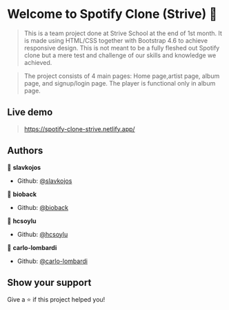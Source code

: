 # Welcome to Spotify Clone (Strive) 👋

> This is a team project done at Strive School at the end of 1st month. It is made using HTML/CSS together with Bootstrap 4.6 to achieve
responsive design. This is not meant to be a fully fleshed out Spotify clone but a mere test and challenge of our skills and knowledge we achieved.

> The project consists of 4 main pages: Home page,artist page, album page, and signup/login page. The player is functional only in album page.

## Live demo

>https://spotify-clone-strive.netlify.app/

## Authors

👤 **slavkojos**

* Github: [@slavkojos](https://github.com/slavkojos)

👤 **bioback**

* Github: [@bioback](https://github.com/bioback)

👤 **hcsoylu**

* Github: [@hcsoylu](https://github.com/hcsoylu)

👤 **carlo-lombardi**

* Github: [@carlo-lombardi](https://github.com/carlo-lombardi)

## Show your support

Give a ⭐️ if this project helped you!
